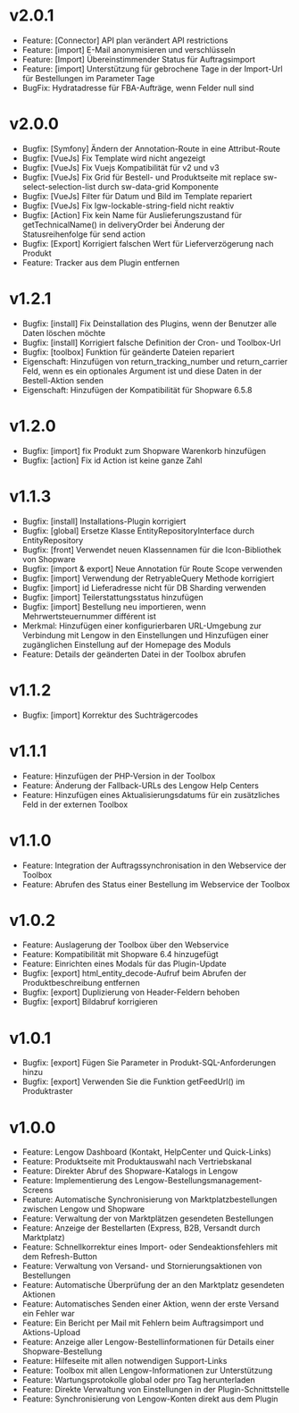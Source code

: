 # v2.0.1
 - Feature: [Connector] API plan verändert API restrictions
 - Feature: [import] E-Mail anonymisieren und verschlüsseln
 - Feature: [Import] Übereinstimmender Status für Auftragsimport
 - Feature: [import] Unterstützung für gebrochene Tage in der Import-Url für Bestellungen im Parameter Tage
 - BugFix: Hydratadresse für FBA-Aufträge, wenn Felder null sind
# v2.0.0
- Bugfix: [Symfony] Ändern der Annotation-Route in eine Attribut-Route
- Bugfix: [VueJs] Fix Template wird nicht angezeigt
- Bugfix: [VueJs] Fix Vuejs Kompatibilität für v2 und v3
- Bugfix: [VueJs] Fix Grid für Bestell- und Produktseite mit replace sw-select-selection-list durch sw-data-grid Komponente
- Bugfix: [VueJs] Filter für Datum und Bild im Template repariert
- Bugfix: [VueJs] Fix lgw-lockable-string-field nicht reaktiv
- Bugfix: [Action] Fix kein Name für Auslieferungszustand für getTechnicalName() in deliveryOrder bei Änderung der Statusreihenfolge für send action
- Bugfix: [Export] Korrigiert falschen Wert für Lieferverzögerung nach Produkt
- Feature: Tracker aus dem Plugin entfernen

# v1.2.1
- Bugfix: [install] Fix Deinstallation des Plugins, wenn der Benutzer alle Daten löschen möchte
- Bugfix: [install] Korrigiert falsche Definition der Cron- und Toolbox-Url
- Bugfix: [toolbox] Funktion für geänderte Dateien repariert
- Eigenschaft: Hinzufügen von return_tracking_number und return_carrier Feld, wenn es ein optionales Argument ist und diese Daten in der Bestell-Aktion senden
- Eigenschaft: Hinzufügen der Kompatibilität für Shopware 6.5.8

# v1.2.0
- Bugfix: [import] fix Produkt zum Shopware Warenkorb hinzufügen
- Bugfix: [action] Fix id Action ist keine ganze Zahl

# v1.1.3
- Bugfix: [install] Installations-Plugin korrigiert
- Bugfix: [global] Ersetze Klasse EntityRepositoryInterface durch EntityRepository
- Bugfix: [front] Verwendet neuen Klassennamen für die Icon-Bibliothek von Shopware
- Bugfix: [import & export] Neue Annotation für Route Scope verwenden
- Bugfix: [import] Verwendung der RetryableQuery Methode korrigiert
- Bugfix: [import] id Lieferadresse nicht für DB Sharding verwenden
- Bugfix: [import] Teilerstattungsstatus hinzufügen
- Bugfix: [import] Bestellung neu importieren, wenn Mehrwertsteuernummer différent ist
- Merkmal: Hinzufügen einer konfigurierbaren URL-Umgebung zur Verbindung mit Lengow in den Einstellungen und Hinzufügen einer zugänglichen Einstellung auf der Homepage des Moduls
- Feature: Details der geänderten Datei in der Toolbox abrufen

# v1.1.2
- Bugfix: [import] Korrektur des Suchträgercodes

# v1.1.1
- Feature: Hinzufügen der PHP-Version in der Toolbox
- Feature: Änderung der Fallback-URLs des Lengow Help Centers
- Feature: Hinzufügen eines Aktualisierungsdatums für ein zusätzliches Feld in der externen Toolbox

# v1.1.0
- Feature: Integration der Auftragssynchronisation in den Webservice der Toolbox
- Feature: Abrufen des Status einer Bestellung im Webservice der Toolbox

# v1.0.2
- Feature: Auslagerung der Toolbox über den Webservice
- Feature: Kompatibilität mit Shopware 6.4 hinzugefügt
- Feature: Einrichten eines Modals für das Plugin-Update
- Bugfix: [export] html_entity_decode-Aufruf beim Abrufen der Produktbeschreibung entfernen
- Bugfix: [export] Duplizierung von Header-Feldern behoben
- Bugfix: [export] Bildabruf korrigieren

# v1.0.1
- Bugfix: [export] Fügen Sie Parameter in Produkt-SQL-Anforderungen hinzu
- Bugfix: [export] Verwenden Sie die Funktion getFeedUrl() im Produktraster

# v1.0.0
- Feature: Lengow Dashboard (Kontakt, HelpCenter und Quick-Links)
- Feature: Produktseite mit Produktauswahl nach Vertriebskanal
- Feature: Direkter Abruf des Shopware-Katalogs in Lengow
- Feature: Implementierung des Lengow-Bestellungsmanagement-Screens
- Feature: Automatische Synchronisierung von Marktplatzbestellungen zwischen Lengow und Shopware
- Feature: Verwaltung der von Marktplätzen gesendeten Bestellungen
- Feature: Anzeige der Bestellarten (Express, B2B, Versandt durch Marktplatz)
- Feature: Schnellkorrektur eines Import- oder Sendeaktionsfehlers mit dem Refresh-Button
- Feature: Verwaltung von Versand- und Stornierungsaktionen von Bestellungen
- Feature: Automatische Überprüfung der an den Marktplatz gesendeten Aktionen
- Feature: Automatisches Senden einer Aktion, wenn der erste Versand ein Fehler war
- Feature: Ein Bericht per Mail mit Fehlern beim Auftragsimport und Aktions-Upload
- Feature: Anzeige aller Lengow-Bestellinformationen für Details einer Shopware-Bestellung
- Feature: Hilfeseite mit allen notwendigen Support-Links
- Feature: Toolbox mit allen Lengow-Informationen zur Unterstützung
- Feature: Wartungsprotokolle global oder pro Tag herunterladen
- Feature: Direkte Verwaltung von Einstellungen in der Plugin-Schnittstelle
- Feature: Synchronisierung von Lengow-Konten direkt aus dem Plugin
